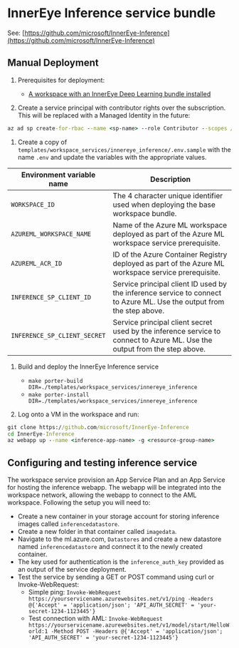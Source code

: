 # InnerEye Inference service bundle

See: [https://github.com/microsoft/InnerEye-Inference](https://github.com/microsoft/InnerEye-Inference)

## Manual Deployment

1. Prerequisites for deployment:
    - [A workspace with an InnerEye Deep Learning bundle installed](../workspaces/inner-eye-deep-learning.md)

1. Create a service principal with contributor rights over the subscription. This will be replaced with a Managed Identity in the future:

  ```cmd
  az ad sp create-for-rbac --name <sp-name> --role Contributor --scopes /subscriptions/<subscription-id>
  ```

1. Create a copy of `templates/workspace_services/innereye_inference/.env.sample` with the name `.env` and update the variables with the appropriate values.

  | Environment variable name | Description |
  | ------------------------- | ----------- |
  | `WORKSPACE_ID` | The 4 character unique identifier used when deploying the base workspace bundle. |
  | `AZUREML_WORKSPACE_NAME` | Name of the Azure ML workspace deployed as part of the Azure ML workspace service prerequisite. |
  | `AZUREML_ACR_ID` | ID of the Azure Container Registry deployed as part of the Azure ML workspace service prerequisite. |
  | `INFERENCE_SP_CLIENT_ID` | Service principal client ID used by the inference service to connect to Azure ML. Use the output from the step above. |
  | `INFERENCE_SP_CLIENT_SECRET` | Service principal client secret used by the inference service to connect to Azure ML. Use the output from the step above. |

1. Build and deploy the InnerEye Inference service
    - `make porter-build DIR=./templates/workspace_services/innereye_inference`  
    - `make porter-install DIR=./templates/workspace_services/innereye_inference`

1. Log onto a VM in the workspace and run:

  ```cmd
  git clone https://github.com/microsoft/InnerEye-Inference
  cd InnerEye-Inference
  az webapp up --name <inference-app-name> -g <resource-group-name>
  ```

## Configuring and testing inference service

The workspace service provision an App Service Plan and an App Service for hosting the inference webapp. The webapp will be integrated into the workspace network, allowing the webapp to connect to the AML workspace. Following the setup you will need to:

- Create a new container in your storage account for storing inference images called `inferencedatastore`.
- Create a new folder in that container called `imagedata`.
- Navigate to the ml.azure.com, `Datastores` and create a new datastore named `inferencedatastore` and connect it to the newly created container.
- The key used for authentication is the `inference_auth_key` provided as an output of the service deployment.
- Test the service by sending a GET or POST command using curl or Invoke-WebRequest:
  - Simple ping:
  ```Invoke-WebRequest https://yourservicename.azurewebsites.net/v1/ping -Headers @{'Accept' = 'application/json'; 'API_AUTH_SECRET' = 'your-secret-1234-1123445'}```
  - Test connection with AML:
  ```Invoke-WebRequest https://yourservicename.azurewebsites.net/v1/model/start/HelloWorld:1 -Method POST -Headers @{'Accept' = 'application/json'; 'API_AUTH_SECRET' = 'your-secret-1234-1123445'}```
